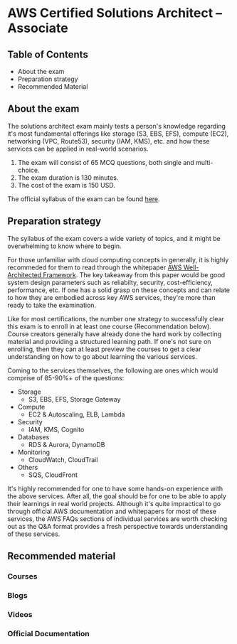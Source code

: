 # AWS Certified Solutions Architect – Associate

## Table of Contents

- About the exam
- Preparation strategy
- Recommended Material

## About the exam

The solutions architect exam mainly tests a person's knowledge regarding it's most fundamental offerings like storage (S3, EBS, EFS), compute (EC2), networking (VPC, Route53), security (IAM, KMS), etc. and how these services can be applied in real-world scenarios.

1. The exam will consist of 65 MCQ questions, both single and multi-choice.
2. The exam duration is 130 minutes.
3. The cost of the exam is 150 USD.

The official syllabus of the exam can be found [here](https://d1.awsstatic.com/training-and-certification/docs-sa-assoc/AWS-Certified-Solutions-Architect-Associate_Exam-Guide.pdf).


## Preparation strategy

The syllabus of the exam covers a wide variety of topics, and it might be overwhelming to know where to begin.

For those unfamiliar with cloud computing concepts in generally, it is highly recommeded for them to read through the whitepaper [AWS Well-Architected Framework](https://d1.awsstatic.com/whitepapers/architecture/AWS_Well-Architected_Framework.pdf). The key takeaway from this paper would be good system design parameters such as reliabilty, security, cost-efficiency, performance, etc. If one has a solid grasp on these concepts and can relate to how they are embodied across key AWS services, they're more than ready to take the examination.

Like for most certifications, the number one strategy to successfully clear this exam is to enroll in at least one course (Recommendation below). Course creators generally have already done the hard work by collecting material and providing a structured learning path. If one's not sure on enrolling, then they can at least preview the courses to get a clear understanding on how to go about learning the various services.

Coming to the services themselves, the following are ones which would comprise of 85-90%+ of the questions:

- Storage
  - S3, EBS, EFS, Storage Gateway
- Compute
  - EC2 & Autoscaling, ELB, Lambda
 - Security
   - IAM, KMS, Cognito
 - Databases
   - RDS & Aurora, DynamoDB
 - Monitoring
   - CloudWatch, CloudTrail
 - Others
   - SQS, CloudFront
   
It's highly recommended for one to have some hands-on experience with the above services. After all, the goal should be for one to be able to apply their learnings in real world projects. 
Although it's quite impractical to go through official AWS documentation and whitepapers for most of these services, the AWS FAQs sections of individual services are worth checking out as the Q&A format provides a fresh perspective towards understanding of these services.


## Recommended material

### Courses

### Blogs

### Videos

### Official Documentation
